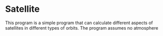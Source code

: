 # Satellite
This program is a simple program that can calculate different aspects of satellites in different types of orbits. The program assumes no atmosphere

